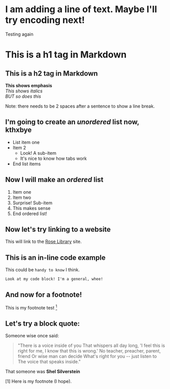 # I am adding a line of text. Maybe I'll try encoding next! 
Testing again

# This is a h1 tag in Markdown
## This is a h2 tag in Markdown

**This shows emphasis**   
*This shows italics*   
_BUT so does this_  

Note: there needs to be 2 spaces after a sentence to show a line break. 

## I'm going to create an *unordered* list now, kthxbye
* List item one 
* Item 2
  * Look! A sub-item 
  * It's nice to know how tabs work 
* End list items

## Now I will make an *ordered* list
1. Item one
2. Item two
  1. Surprise! Sub-item
  2. This makes sense
3. End ordered list! 

## Now let's try linking to a website
This will link to the [Rose Library](<https://rose.library.emory.edu> "https://rose.library.emory.edu") site.

## This is an in-line code example
This could be `handy to know` I think. 

```Look at my code block! I'm a general, whee!```

## And now for a footnote! 
This is my footnote test <a href="#anchor1"><sup>1</sup></a> 

## Let's try a block quote: 
Someone wise once said: 
> "There is a voice inside of you
> That whispers all day long,
> 'I feel this is right for me,
> I know that this is wrong.'
> No teacher, preacher, parent, friend
> Or wise man can decide
> What's right for you -- just listen to
> The voice that speaks inside."

That someone was **Shel Silverstein**

<a id="anchor1">[1]</a> Here is my footnote (I hope).
